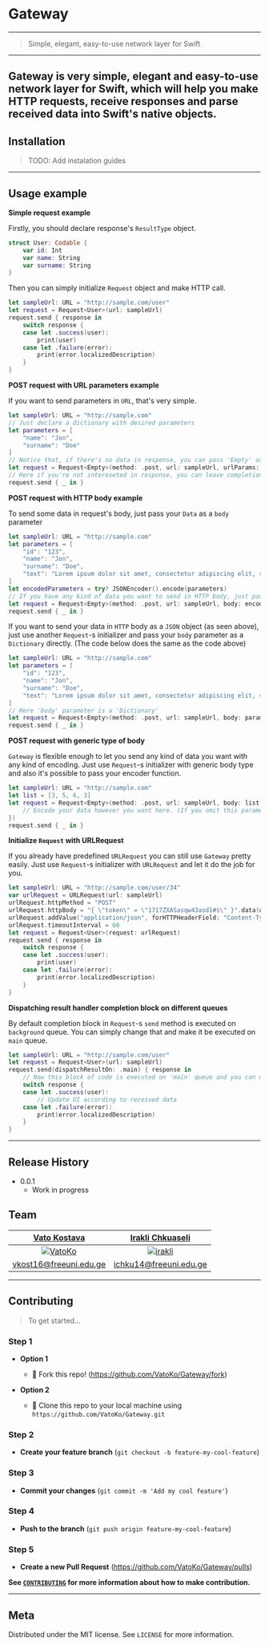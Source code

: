 # Gateway

---
> Simple, elegant, easy-to-use network layer for Swift
---

Gateway is very simple, elegant and easy-to-use network layer for Swift, which will help you make HTTP requests, receive responses and parse received data into Swift's native objects.
---

## Installation

> TODO: Add instalation guides
---

## Usage example

**Simple request example**

Firstly, you should declare response's `ResultType` object.

```swift
struct User: Codable {
    var id: Int
    var name: String
    var surname: String
}
```

Then you can simply initialize `Request` object and make HTTP call.

```swift
let sampleUrl: URL = "http://sample.com/user"
let request = Request<User>(url: sampleUrl)
request.send { response in
    switch response {
    case let .success(user):
        print(user)
    case let .failure(error):
        print(error.localizedDescription)
    }
}
```

**POST request with URL parameters example**

If you want to send parameters in `URL`, that's very simple.

```swift
let sampleUrl: URL = "http://sample.com"
// Just declare a dictionary with desired parameters
let parameters = [
    "name": "Jon",
    "surname": "Doe"
]
// Notice that, if there's no data in response, you can pass 'Empty' as your 'ResultType'
let request = Request<Empty>(method: .post, url: sampleUrl, urlParams: parameters)
// Here if you're not intereseted in response, you can leave completion block empty
request.send { _ in }
```

**POST request with HTTP body example**

To send some data in request's body, just pass your `Data` as a `body` parameter

```swift
let sampleUrl: URL = "http://sample.com"
let parameters = [
    "id": "123",
    "name": "Jon",
    "surname": "Doe",
    "text": "Lorem ipsum dolor sit amet, consectetur adipiscing elit, sed do eiusmod tempor incididunt ut labore et dolore magna aliqua. Ut enim ad minim veniam, quis nostrud exercitation ullamco laboris nisi ut aliquip ex ea commodo consequat. Duis aute irure dolor in reprehenderit in voluptate velit esse cillum dolore eu fugiat nulla pariatur. Excepteur sint occaecat cupidatat non proident, sunt in culpa qui officia deserunt mollit anim id est laborum."
]
let encodedParameters = try? JSONEncoder().encode(parameters)
// If you have any kind of data you want to send in HTTP body, just pass it as a 'body' parameter
let request = Request<Empty>(method: .post, url: sampleUrl, body: encodedParameters)
request.send { _ in }
```

If you want to send your data in `HTTP` body as a `JSON` object (as seen above), just use another `Request`-s initializer and pass your `body` parameter as a `Dictionary` directly. (The code below does the same as the code above)

```swift
let sampleUrl: URL = "http://sample.com"
let parameters = [
    "id": "123",
    "name": "Jon",
    "surname": "Doe",
    "text": "Lorem ipsum dolor sit amet, consectetur adipiscing elit, sed do eiusmod tempor incididunt ut labore et dolore magna aliqua. Ut enim ad minim veniam, quis nostrud exercitation ullamco laboris nisi ut aliquip ex ea commodo consequat. Duis aute irure dolor in reprehenderit in voluptate velit esse cillum dolore eu fugiat nulla pariatur. Excepteur sint occaecat cupidatat non proident, sunt in culpa qui officia deserunt mollit anim id est laborum."
]
// Here 'body' parameter is a 'Dictionary'
let request = Request<Empty>(method: .post, url: sampleUrl, body: parameters)
request.send { _ in }
```

**POST request with generic type of body**

`Gateway` is flexible enough to let you send any kind of data you want with any kind of encoding. Just use `Request`-s initializer with generic body type and also it's possible to pass your encoder function.

```swift
let sampleUrl: URL = "http://sample.com"
let list = [3, 5, 6, 3]
let request = Request<Empty>(method: .post, url: sampleUrl, body: list, bodyEncoder: { dataToEncode -> Data in
    // Encode your data however you want here. (If you omit this parameter, by default, 'Request' will encode your data as a JSON)
})
request.send { _ in }
```

**Initialize `Request` with URLRequest**

If you already have predefined `URLRequest` you can still use `Gateway` pretty easily. Just use `Request`-s initializer with `URLRequest` and let it do the job for you.

```swift
let sampleUrl: URL = "http://sample.com/user/34"
var urlRequest = URLRequest(url: sampleUrl)
urlRequest.httpMethod = "POST"
urlRequest.httpBody = "{ \"token\" = \"1717ZXASasqw43asd1#$\" }".data(using: .utf8)
urlRequest.addValue("application/json", forHTTPHeaderField: "Content-Type")
urlRequest.timeoutInterval = 60
let request = Request<User>(request: urlRequest)
request.send { response in 
    switch response {
    case let .success(user):
        print(user)
    case let .failure(error):
        print(error.localizedDescription)
    }
}
```

**Dispatching result handler completion block on different queues**

By default completion block in `Request`-s `send` method is executed on `background` queue. You can simply change that and make it be executed on `main` queue.

```swift
let sampleUrl: URL = "http://sample.com/user"
let request = Request<User>(url: sampleUrl)
request.send(dispatchResultOn: .main) { response in
    // Now this block of code is executed on 'main' queue and you can make UI changes here.
    switch response {
    case let .success(user):
        // Update UI according to received data
    case let .failure(error):
        print(error.localizedDescription)
    }
}
```

---

## Release History

* 0.0.1
    * Work in progress


## Team

| [Vato Kostava](https://github.com/VatoKo) | [Irakli Chkuaseli](https://github.com/irakli) |
| :---: |:---:|
| [![VatoKo](https://avatars1.githubusercontent.com/u/23338269?s=460&u=78e67779460a0b20db4999a1450c3ccabe40b8ac&v=4&s=200)](https://github.com/VatoKo)    | [![irakli](https://avatars3.githubusercontent.com/u/9796905?s=460&u=099ff334c71ed00eadb3ad931d3f4cb934661922&v=4&s=200)](https://github.com/irakli) |
| [vkost16@freeuni.edu.ge](mailto:vkost16@freeuni.edu.ge?subject=[GitHub]%20Gateway) | [ichku14@freeuni.edu.ge](mailto:ichku14@freeuni.edu.ge?subject=[GitHub]%20Gateway) |

---

## Contributing

> To get started...

### Step 1

- **Option 1**
    - 🍴 Fork this repo! (<https://github.com/VatoKo/Gateway/fork>)

- **Option 2**
    - 👯 Clone this repo to your local machine using `https://github.com/VatoKo/Gateway.git`

### Step 2

- **Create your feature branch** (`git checkout -b feature-my-cool-feature`)

### Step 3

- **Commit your changes**  (`git commit -m 'Add my cool feature'`)

### Step 4

- **Push to the branch** (`git push origin feature-my-cool-feature`)

### Step 5

- **Create a new Pull Request** (<https://github.com/VatoKo/Gateway/pulls>)

**See [``CONTRIBUTING``](https://github.com/VatoKo/Gateway/blob/master/CONTRIBUTING.md) for more information about how to make contribution.**

---

## Meta

Distributed under the MIT license. See ``LICENSE`` for more information.
